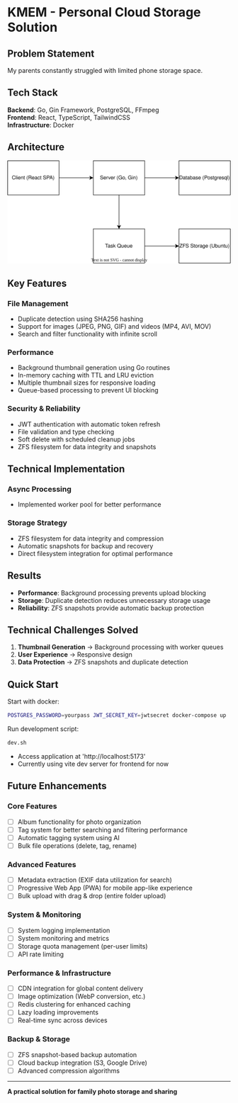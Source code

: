 # KMEM - Personal Cloud Storage Solution

## Problem Statement

My parents constantly struggled with limited phone storage space.

## Tech Stack

**Backend**: Go, Gin Framework, PostgreSQL, FFmpeg  
**Frontend**: React, TypeScript, TailwindCSS  
**Infrastructure**: Docker

## Architecture

<div align="center">
  <img src="./architecture.svg" alt="System Architecture" width="700" style="max-width: 100%; height: auto;">
</div>

## Key Features

### File Management

- Duplicate detection using SHA256 hashing
- Support for images (JPEG, PNG, GIF) and videos (MP4, AVI, MOV)
- Search and filter functionality with infinite scroll

### Performance

- Background thumbnail generation using Go routines
- In-memory caching with TTL and LRU eviction
- Multiple thumbnail sizes for responsive loading
- Queue-based processing to prevent UI blocking

### Security & Reliability

- JWT authentication with automatic token refresh
- File validation and type checking
- Soft delete with scheduled cleanup jobs
- ZFS filesystem for data integrity and snapshots

## Technical Implementation

### Async Processing

- Implemented worker pool for better performance

### Storage Strategy

- ZFS filesystem for data integrity and compression
- Automatic snapshots for backup and recovery
- Direct filesystem integration for optimal performance

## Results

- **Performance**: Background processing prevents upload blocking
- **Storage**: Duplicate detection reduces unnecessary storage usage
- **Reliability**: ZFS snapshots provide automatic backup protection

## Technical Challenges Solved

1. **Thumbnail Generation** → Background processing with worker queues
2. **User Experience** → Responsive design
3. **Data Protection** → ZFS snapshots and duplicate detection

## Quick Start

Start with docker:

```bash
POSTGRES_PASSWORD=yourpass JWT_SECRET_KEY=jwtsecret docker-compose up
```

Run development script:

```bash
dev.sh
```

- Access application at 'http://localhost:5173'
- Currently using vite dev server for frontend for now

## Future Enhancements

### Core Features

- [ ] Album functionality for photo organization
- [ ] Tag system for better searching and filtering performance
- [ ] Automatic tagging system using AI
- [ ] Bulk file operations (delete, tag, rename)

### Advanced Features

- [ ] Metadata extraction (EXIF data utilization for search)
- [ ] Progressive Web App (PWA) for mobile app-like experience
- [ ] Bulk upload with drag & drop (entire folder upload)

### System & Monitoring

- [ ] System logging implementation
- [ ] System monitoring and metrics
- [ ] Storage quota management (per-user limits)
- [ ] API rate limiting

### Performance & Infrastructure

- [ ] CDN integration for global content delivery
- [ ] Image optimization (WebP conversion, etc.)
- [ ] Redis clustering for enhanced caching
- [ ] Lazy loading improvements
- [ ] Real-time sync across devices

### Backup & Storage

- [ ] ZFS snapshot-based backup automation
- [ ] Cloud backup integration (S3, Google Drive)
- [ ] Advanced compression algorithms

---

**A practical solution for family photo storage and sharing**
